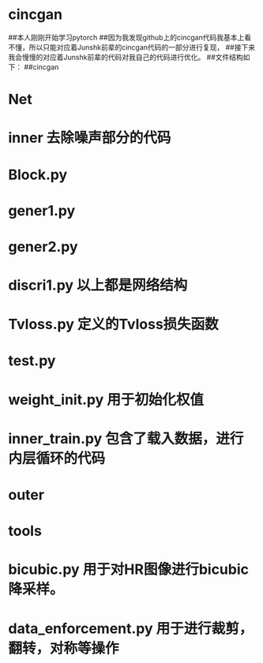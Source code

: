 # cincgan
##本人刚刚开始学习pytorch
##因为我发现github上的cincgan代码我基本上看不懂，所以只能对应着Junshk前辈的cincgan代码的一部分进行复现，
##接下来我会慢慢的对应着Junshk前辈的代码对我自己的代码进行优化。
##文件结构如下：
##cincgan
#  Net
#    inner 去除噪声部分的代码
#      Block.py 
#      gener1.py
#      gener2.py
#      discri1.py 以上都是网络结构
#      Tvloss.py 定义的Tvloss损失函数
#      test.py 
#      weight_init.py 用于初始化权值
#      inner_train.py 包含了载入数据，进行内层循环的代码
#    outer
#  tools
#    bicubic.py 用于对HR图像进行bicubic降采样。
#    data_enforcement.py 用于进行裁剪，翻转，对称等操作
    
  

